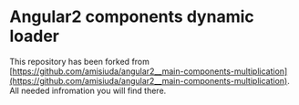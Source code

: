 # Angular2 components dynamic loader

This repository has been forked from [https://github.com/amisiuda/angular2__main-components-multiplication](https://github.com/amisiuda/angular2__main-components-multiplication). All needed infromation you will find there.
